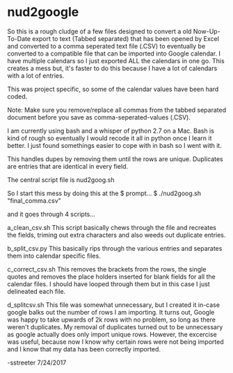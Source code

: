# nud2google
So this is a rough cludge of a few files designed to convert a old Now-Up-To-Date export to text (Tabbed separated) that has been opened by Excel and converted to a comma seperated text file (.CSV) to eventually be converted to a compatible file that can be imported into Google calendar. I have multiple calendars so I just exported ALL the calendars in one go.  This creates a mess but, it's faster to do this because I have a lot of calendars with a lot of entries. 

This was project specific, so some of the calendar values have been hard coded.  

Note: Make sure you remove/replace all commas from the tabbed separated document before you save as comma-seperated-values (.CSV).

I am currently using bash and a whisper of python 2.7 on a Mac.  Bash is kind of rough so eventually I would recode it all in python once I learn it better. I just found somethings easier to cope with in bash so I went with it.

This handles dupes by removing them until the rows are unique. Duplicates are entries that are identical in every field.

The central script file is nud2goog.sh

So I start this mess by doing this at the $ prompt...
$ ./nud2goog.sh "final_comma.csv"

and it goes through 4 scripts...

a_clean_csv.sh
This script basically chews through the file and recreates the fields, triming out extra characters and also weeds out duplicate entries.

b_split_csv.py
This basically rips through the various entries and separates them into calendar specific files.

c_correct_csv.sh
This removes the brackets from the rows, the single quotes and removes the place holders inserted for blank fields for all the calendar files.  I should have looped through them but in this case I just delineated each file.

d_splitcsv.sh
This file was somewhat unnecessary, but I created it in-case google balks out the number of rows I am importing. It turns out, Google was happy to take upwards of 2k rows with no problem, so long as there weren't duplicates. My removal of duplicates turned out to be unnecessary as google actually does only import unique rows. However, the excercise was useful, because now I know why certain rows were not being imported and I know that my data has been correctly imported.

-sstreeter 7/24/2017
